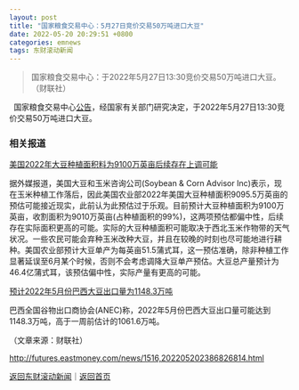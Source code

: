 ```yaml
---
layout: post
title: "国家粮食交易中心：5月27日竞价交易50万吨进口大豆"
date: 2022-05-20 20:29:51 +0800
categories: emnews
tags: 东财滚动新闻
---
```

> 国家粮食交易中心：于2022年5月27日13:30竞价交易50万吨进口大豆。（财联社）

<p> &nbsp; 国家粮食交易中心<span id="Info.3332"><a href="http://data.eastmoney.com/notices/" class="infokey">公告</a></span>，经国家有关部门研究决定，于2022年5月27日13:30竞价交易50万吨进口大豆。</p>
 <h3 class="emh3">相关报道</h3><p><a href="https://futures.eastmoney.com/a/202205192384223594.html">美国2022年大豆种植面积料为9100万英亩后续存在上调可能</a></p>
 <p>据外媒报道，美国大豆和玉米咨询公司(Soybean & Corn Advisor Inc)表示，现在玉米种植工作落后，因此美国农业部2022年美国大豆种植面积9095.5万英亩的预估可能接近现实，此前认为此预估过于乐观。目前预计大豆种植面积为9100万英亩，收割面积为9010万英亩(占种植面积的99%)，这两项预估都偏中性，后续存在实际面积更高的可能。实际的大豆种植面积可能取决于西北玉米作物带的天气状况。一些农民可能会弃种玉米改种大豆，并且在较晚的时刻也尽可能地进行耕种。美国农业部预计大豆单产为每英亩51.5蒲式耳，这一预估准确，除非种植工作显著延误至6月某个时候，否则不会考虑调降大豆单产预估。大豆总产量预计为46.4亿蒲式耳，该预估偏中性，实际产量有更高的可能。</p>
 <p><a href="https://futures.eastmoney.com/a/202205202385918132.html">预计2022年5月份巴西大豆出口量为1148.3万吨</a></p>
 <p>巴西全国谷物出口商协会(ANEC)称，2022年5月份巴西大豆出口量可能达到1148.3万吨，高于一周前估计的1061.6万吨。</p><p class="em_media">（文章来源：财联社）</p>

<http://futures.eastmoney.com/news/1516,202205202386826814.html>

[返回东财滚动新闻](//finews.withounder.com/emnews/)｜[返回首页](//finews.withounder.com/)